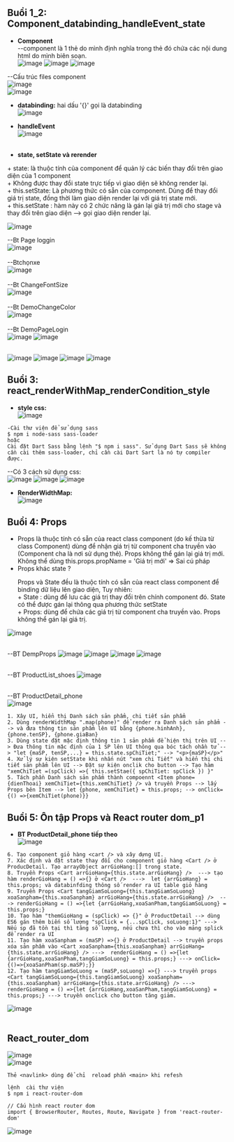 ## Buổi 1_2: Component_databinding_handleEvent_state
+ <b>Component</b> <br>
--component là 1 thẻ do mình định nghĩa trong thẻ đó chứa các nội dung html do mình biên soạn. <br>
![image](https://user-images.githubusercontent.com/42485856/232502477-f7d783ab-a913-464b-b76f-076784659044.png)
![image](https://user-images.githubusercontent.com/42485856/232513558-df8be799-a23e-4d30-bc5c-479f3c15187b.png)
![image](https://user-images.githubusercontent.com/42485856/232513813-e068dc9a-8389-43c8-9b6e-dc3fd0cfe1b8.png)

--Cấu trúc files component <br>
![image](https://user-images.githubusercontent.com/42485856/232319945-5259da23-27e1-4679-a9ff-63f9469c68b9.png) <br>
![image](https://user-images.githubusercontent.com/42485856/232316710-c14ba10f-c486-4532-b240-d8adc80fc616.png) <br>

+ <b>databinding:</b> hai dấu '{}' gọi là databinding <br>
![image](https://user-images.githubusercontent.com/42485856/232319607-20ad3cb6-0348-40a5-aa31-f27dfd028e55.png) <br>

+ <b>handleEvent</b> <br>
![image](https://user-images.githubusercontent.com/42485856/232325824-d1f38d24-8dbe-40a3-81f4-26b579f2f390.png) <br><br>

+ <b>state, setState và rerender</b>
<p>
+ state: là thuộc tính của component để quản lý các biến thay đổi trên giao diện của 1 component <br>
+ Không được thay đổi state trực tiếp vì giao diện sẽ không render lại. <br>
+ this.setState: Là phương thức có sẵn của component. Dùng để thay đổi giá trị state, đồng thời làm giao diện render lại với giá trị state mới. <br>
+ this.setState : hàm này có 2 chức năng là gán lại giá trị mới cho stage và thay đổi trên giao diện --> gọi giao diện render lại. <br>
</p>

![image](https://user-images.githubusercontent.com/42485856/232519593-21ee2bcf-c09c-4863-ba11-c97c56de3216.png)


--Bt Page loggin <br>
![image](https://user-images.githubusercontent.com/42485856/232325610-0e426d1b-0893-4575-8333-d897d7df7bf2.png) <br><br>
--Btchọnxe <br>
![image](https://user-images.githubusercontent.com/42485856/232325548-fe4f582f-5a53-47ed-bec5-701fd98e616d.png) <br><br>
--Bt ChangeFontSize <br>
![image](https://user-images.githubusercontent.com/42485856/232327976-271d503d-230d-4266-9c62-ab519ec11873.png) <br><br>
--Bt DemoChangeColor <br>
![image](https://user-images.githubusercontent.com/42485856/232526833-5fa2a667-b40d-4d7e-a153-bd8d70d670b6.png) <br><br>
--Bt DemoPageLogin <br>
![image](https://user-images.githubusercontent.com/42485856/232703043-f85613c4-e60a-49f7-9eef-5fa2f98e040c.png)
![image](https://user-images.githubusercontent.com/42485856/232657238-30d1f919-6b61-48c6-8ad5-fa3bbf33dde0.png) <br><br>



![image](https://user-images.githubusercontent.com/42485856/232503459-415b0ae2-76e0-4cf1-ab14-28e3fa725977.png)
![image](https://user-images.githubusercontent.com/42485856/232504231-0bd26f94-8471-44cb-b0cb-d1d3b4b81935.png)
![image](https://user-images.githubusercontent.com/42485856/232508547-f6bf5751-9ed2-468d-b508-ff1419cfe5ad.png)
![image](https://user-images.githubusercontent.com/42485856/232948382-147ac905-fe6e-4f79-8c0b-10320f34ba2c.png)





## Buổi 3: react_renderWithMap_renderCondition_style
+ <b>style css:</b> <br>
![image](https://user-images.githubusercontent.com/42485856/232505628-00efaae9-6c35-491a-b4c0-103cb061cb2e.png)
```
-Cài thư viện để sử dụng sass
$ npm i node-sass sass-loader
hoặc
Cài đặt Dart Sass bằng lệnh "$ npm i sass". Sử dụng Dart Sass sẽ không cần cài thêm sass-loader, chỉ cần cài Dart Sart là nó tự compiler được.
```

--Có 3 cách sử dụng css: <br>
![image](https://user-images.githubusercontent.com/42485856/232504469-d6d21f14-3efd-46ec-909b-4af7bb34f9c8.png)
![image](https://user-images.githubusercontent.com/42485856/232515431-9142e0c8-ca4a-4919-af38-032b09592d0d.png)
![image](https://user-images.githubusercontent.com/42485856/232327529-13aabb13-5da6-4420-871b-97f18808ec8a.png)

+ <b>RenderWidthMap:</b> <br>
![image](https://user-images.githubusercontent.com/42485856/232656368-b77fd177-d6a8-46f5-ac9e-0dfb5ec713ea.png) <br>



## Buổi 4: Props
<ul>
    <li>
        Props là thuộc tính có sẵn của react class component (do kế thừa từ class Component) dùng để nhận giá trị từ component cha truyền vào (Component cha là nơi sử dụng thẻ). Props không thể gán lại giá trị mới.
        <br />
        Không thể dùng this.props.propName = 'Giá trị mới' => Sai cú pháp
    </li>
    <li>
        Props khác state ? 
        <p>
            Props và State đều là thuộc tính có sẵn của react class component để binding dữ liệu lên giao diện,
            Tuy nhiên: <br />
            + State : dùng để lưu các giá trị thay đổi trên chính component đó. State có thể được gán lại thông qua phương thức setState <br />
            + Props: dùng để chứa các giá trị từ component cha truyền vào. Props không thể gán lại giá trị.
        </p>
    </li>
</ul>

![image](https://user-images.githubusercontent.com/42485856/232710485-22bca63f-eaa7-4dff-9801-bf42e662f3f2.png) <br><br>


--BT DempProps
![image](https://user-images.githubusercontent.com/42485856/232713466-73b480dc-fa60-4a93-8838-77b13f717da5.png)
![image](https://user-images.githubusercontent.com/42485856/232714853-ad26b411-ebb5-49d1-be89-daaab579f7cf.png)
![image](https://user-images.githubusercontent.com/42485856/232760412-0a755891-f970-4e7b-becd-8d3601e3b033.png)
![image](https://user-images.githubusercontent.com/42485856/232792082-d3e9beca-5e80-4666-b63e-ed9cd5a41bae.png) <br><br>

--BT ProductList_shoes 
![image](https://user-images.githubusercontent.com/42485856/232823117-4311e9f4-5144-45e6-af0f-b22c16b07f88.png) <br><br>

--BT ProductDetail_phone <br>
![image](https://user-images.githubusercontent.com/42485856/233314329-fa10773e-55a4-40a4-ab19-e6bc5cca0edf.png)
```
1. Xây UI, hiển thị Danh sách sản phẩm, chi tiết sản phẩm
2. Dùng renderWidthMap ".map(phone)" để render ra Danh sách sản phẩm --> và đưa thông tin sản phẩm lên UI bằng {phone.hinhAnh}, {phone.tenSP}, {phone.giaBan}
3. Dùng state đặt mặc định thông tin 1 sản phẩm để hiện thị trên UI --> Đưa thông tin mặc định của 1 SP lên UI thông qua bóc tách ohần tử --> "let {maSP, tenSP,...} = this.state.spChiTiet;" --> "<p>{maSP}</p>"
4. Xử lý sự kiện setState khi nhấn nút "xem chi Tiết" và hiển thị chi tiết sản phẩm lên UI --> Đặt sự kiện onclik cho button --> Tạo hàm "xemChiTiet =(spClick) =>{ this.setStae({ spChiTiet: spClick }) }"
5. Tách phần Danh sách sản phẩm thành compoennt <Item phone={dienThoai} xemChiTiet={this.xemChiTiet} /> và truyền Props --> lấy Props bên Item --> let {phone, xemChiTiet} = this.props; --> onClick={() =>{xemChiTiet(phone)}}
```

## Buổi 5: Ôn tập Props và React router dom_p1
- **BT ProductDetail_phone tiếp theo** <br>
![image](https://user-images.githubusercontent.com/42485856/233352039-15ca84e2-a681-4af0-8e40-8fb156e13bd1.png)
```
6. Tạo component giỏ hàng <cart /> và xây dựng UI.
7. Xác định và đặt state thay đổi cho component giỏ hàng <Cart /> ở ProducDetail. Tạo arrayObject arrGioHang:[] trong state.
8. Truyền Props <Cart arrGioHang={this.state.arrGioHang} />  ---> tạo hàm renderGioHang = () =>{} ở <Cart />  --->  let {arrGioHang} = this.props; và databinfding thông số render ra UI table giỏ hàng
9. Truyền Props <Cart tangGiamSoLuong={this.tangGiamSoLuong} xoaSanpham={this.xoaSanpham} arrGioHang={this.state.arrGioHang} />  ---> renderGioHang = () =>{let {arrGioHang,xoaSanPham,tangGiamSoLuong} = this.props;}
10. Tạo hàm "themGioHang = (spClick) => {}" ở ProductDetail --> dùng ES6 gán thêm biến số lượng "spClick = {...spClick, soLuong:1}" ---> Nếu sp đã tồn tại thì tăng số lượng, nếu chưa thì cho vào mảng splick để render ra UI
11. Tạo hàm xoaSanpham = (maSP) =>{} ở ProductDetail --> truyền props xóa sản phầm vào <Cart xoaSanpham={this.xoaSanpham} arrGioHang={this.state.arrGioHang} /> --->  renderGioHang = () =>{let {arrGioHang,xoaSanPham,tangGiamSoLuong} = this.props;} ---> onClick={()=>{xoaSanPham(sp.maSP);}}
12. Tạo hàm tangGiamSoLuong = (maSP,soLuong) =>{} ---> truyền props <Cart tangGiamSoLuong={this.tangGiamSoLuong} xoaSanpham={this.xoaSanpham} arrGioHang={this.state.arrGioHang} /> ---> renderGioHang = () =>{let {arrGioHang,xoaSanPham,tangGiamSoLuong} = this.props;} ---> truyền onclick cho button tăng giảm.
```
![image](https://user-images.githubusercontent.com/42485856/232977465-7df836f3-5416-4282-ab16-7eb87133c6ae.png) <br><br>


## React_router_dom <br>
![image](https://user-images.githubusercontent.com/42485856/233355158-8f240e87-f379-44de-9a9e-6faf05401fb1.png)<br>
![image](https://user-images.githubusercontent.com/42485856/233358331-6e914aad-7d04-42ed-b7ba-5e72c025ab70.png)<br>

`Thẻ <navlink> dùng để chỉ  reload phần <main> khi refesh`
```
lệnh  cài thư viện
$ npm i react-router-dom

// Cấu hình react router dom
import { BrowserRouter, Routes, Route, Navigate } from 'react-router-dom'
````
![image](https://user-images.githubusercontent.com/42485856/233406004-70b6d856-5229-4ffa-8ab9-ff81306b530c.png)






